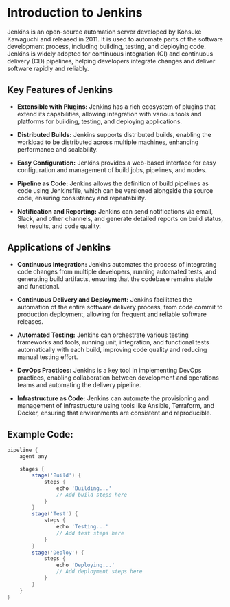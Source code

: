 # Introduction to Jenkins

Jenkins is an open-source automation server developed by Kohsuke Kawaguchi and released in 2011. It is used to automate parts of the software development process, including building, testing, and deploying code. Jenkins is widely adopted for continuous integration (CI) and continuous delivery (CD) pipelines, helping developers integrate changes and deliver software rapidly and reliably.

## Key Features of Jenkins

- **Extensible with Plugins:** Jenkins has a rich ecosystem of plugins that extend its capabilities, allowing integration with various tools and platforms for building, testing, and deploying applications.

- **Distributed Builds:** Jenkins supports distributed builds, enabling the workload to be distributed across multiple machines, enhancing performance and scalability.

- **Easy Configuration:** Jenkins provides a web-based interface for easy configuration and management of build jobs, pipelines, and nodes.

- **Pipeline as Code:** Jenkins allows the definition of build pipelines as code using Jenkinsfile, which can be versioned alongside the source code, ensuring consistency and repeatability.

- **Notification and Reporting:** Jenkins can send notifications via email, Slack, and other channels, and generate detailed reports on build status, test results, and code quality.

## Applications of Jenkins

- **Continuous Integration:** Jenkins automates the process of integrating code changes from multiple developers, running automated tests, and generating build artifacts, ensuring that the codebase remains stable and functional.

- **Continuous Delivery and Deployment:** Jenkins facilitates the automation of the entire software delivery process, from code commit to production deployment, allowing for frequent and reliable software releases.

- **Automated Testing:** Jenkins can orchestrate various testing frameworks and tools, running unit, integration, and functional tests automatically with each build, improving code quality and reducing manual testing effort.

- **DevOps Practices:** Jenkins is a key tool in implementing DevOps practices, enabling collaboration between development and operations teams and automating the delivery pipeline.

- **Infrastructure as Code:** Jenkins can automate the provisioning and management of infrastructure using tools like Ansible, Terraform, and Docker, ensuring that environments are consistent and reproducible.

## Example Code:

```groovy
pipeline {
    agent any

    stages {
        stage('Build') {
            steps {
                echo 'Building...'
                // Add build steps here
            }
        }
        stage('Test') {
            steps {
                echo 'Testing...'
                // Add test steps here
            }
        }
        stage('Deploy') {
            steps {
                echo 'Deploying...'
                // Add deployment steps here
            }
        }
    }
}
```